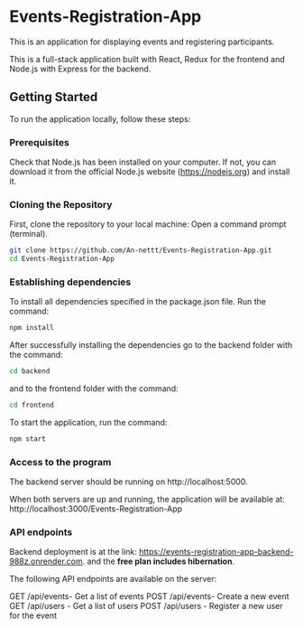# Events-Registration-App

This is an application for displaying events and registering participants.

This is a full-stack application built with React, Redux for the frontend and Node.js with Express for the backend.

## Getting Started

To run the application locally, follow these steps:

### Prerequisites

Check that Node.js has been installed on your computer. If not, you can download it from the official Node.js website (https://nodejs.org) and install it.

### Cloning the Repository
First, clone the repository to your local machine:
Open a command prompt (terminal).

```bash
git clone https://github.com/An-nettt/Events-Registration-App.git
cd Events-Registration-App
```

### Establishing dependencies

To install all dependencies specified in the package.json file. Run the command:
```bash
npm install
```

After successfully installing the dependencies go to the backend folder with the command:
```bash
cd backend
```
and to the frontend folder with the command: 
```bash
cd frontend
```

To start the application, run the command:
```bash
npm start
```

### Access to the program

The backend server should be running on http://localhost:5000.

When both servers are up and running, the application will be available at: http://localhost:3000/Events-Registration-App

### API endpoints

Backend deployment is at the link: https://events-registration-app-backend-988z.onrender.com. and the <b>free plan includes hibernation</b>.

The following API endpoints are available on the server:

GET /api/events- Get a list of events
POST /api/events- Create a new event
GET /api/users - Get a list of users
POST /api/users - Register a new user for the event

